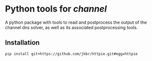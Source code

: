 # Python tools for *channel*
A python package with tools to read and postprocess the output of the channel dns solver, as well as its associated postprocessing tools.

## Installation
```bash
pip install git+https://github.com/jkbr/httpie.git#egg=httpie
```